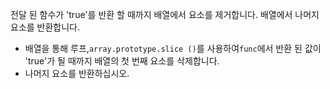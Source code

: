 전달 된 함수가 'true'를 반환 할 때까지 배열에서 요소를 제거합니다.
배열에서 나머지 요소를 반환합니다.

- 배열을 통해 루프,`array.prototype.slice ()`를 사용하여`func`에서 반환 된 값이 'true'가 될 때까지 배열의 첫 번째 요소를 삭제합니다.
- 나머지 요소를 반환하십시오.